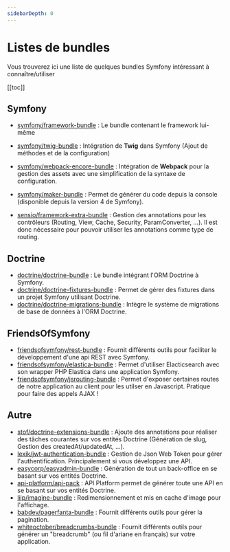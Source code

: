```yaml
---
sidebarDepth: 0
---
```


# Listes de bundles

Vous trouverez ici une liste de quelques bundles Symfony intéressant à connaître/utiliser

[[toc]]

## Symfony

- [symfony/framework-bundle](https://packagist.org/packages/symfony/framework-bundle) : Le bundle contenant le framework lui-même
- [symfony/twig-bundle](https://packagist.org/packages/symfony/twig-bundle) : Intégration de **Twig** dans Symfony (Ajout de méthodes et de la configuration)
- [symfony/webpack-encore-bundle](https://packagist.org/packages/symfony/webpack-encore-bundle) : Intégration de **Webpack** pour la gestion des assets avec une simplification de la syntaxe de configuration.
- [symfony/maker-bundle](https://packagist.org/packages/symfony/maker-bundle) : Permet de générer du code depuis la console (disponible depuis la version 4 de Symfony).

- [sensio/framework-extra-bundle](https://packagist.org/packages/sensio/framework-extra-bundle) : Gestion des annotations pour les contrôleurs (Routing, View, Cache, Security, ParamConverter, ...). Il est donc nécessaire pour pouvoir utiliser les annotations comme type de routing.

## Doctrine
- [doctrine/doctrine-bundle](https://packagist.org/packages/doctrine/doctrine-bundle) : Le bundle intégrant l'ORM Doctrine à Symfony.
- [doctrine/doctrine-fixtures-bundle](https://packagist.org/packages/doctrine/doctrine-fixtures-bundle) : Permet de gérer des fixtures dans un projet Symfony utilisant Doctrine.
- [doctrine/doctrine-migrations-bundle](https://packagist.org/packages/doctrine/doctrine-migrations-bundle) : Intègre le système de migrations de base de données à l'ORM Doctrine.

## FriendsOfSymfony

- [friendsofsymfony/rest-bundle](https://packagist.org/packages/friendsofsymfony/rest-bundle) : Fournit différents outils pour faciliter le développement d'une api REST avec Symfony.
- [friendsofsymfony/elastica-bundle](https://packagist.org/packages/friendsofsymfony/elastica-bundle) : Permet d'utiliser Elacticsearch avec son wrapper PHP Elastica dans une application Symfony.
- [friendsofsymfony/jsrouting-bundle](https://packagist.org/packages/friendsofsymfony/jsrouting-bundle) : Permet d'exposer certaines routes de notre application au client pour les utilser en Javascript. Pratique pour faire des appels AJAX !

## Autre

- [stof/doctrine-extensions-bundle](https://packagist.org/packages/stof/doctrine-extensions-bundle) : Ajoute des annotations pour réaliser des tâches courantes sur vos entités Doctrine (Génération de slug, Gestion des createdAt/updatedAt, ...).
- [lexik/jwt-authentication-bundle](https://packagist.org/packages/lexik/jwt-authentication-bundle) : Gestion de Json Web Token pour gérer l'authentification. Principalement si vous développez une API.
- [easycorp/easyadmin-bundle](https://packagist.org/packages/easycorp/easyadmin-bundle) : Génération de tout un back-office en se basant sur vos entités Doctrine.
- [api-platform/api-pack](https://packagist.org/packages/api-platform/api-pack) : API Platform permet de générer toute une API en se basant sur vos entités Doctrine.
- [liip/imagine-bundle](https://packagist.org/packages/liip/imagine-bundle) : Redimensionnement et mis en cache d'image pour l'affichage.
- [babdev/pagerfanta-bundle](https://packagist.org/packages/babdev/pagerfanta-bundle) : Fournit différents outils pour gérer la pagination.
- [whiteoctober/breadcrumbs-bundle](https://packagist.org/packages/white-october/breadcrumbs-bundle) : Fournit différents outils pour générer un "breadcrumb" (ou fil d'ariane en français) sur votre application.